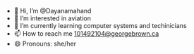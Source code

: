 - 👋 Hi, I’m @Dayanamahand
- 👀 I’m interested in aviation
- 🌱 I’m currently learning computer systems and techinicians
- 📫 How to reach me 101492104@georgebrown.ca
- 😄 Pronouns: she/her


<!---
Dayanamahand/Dayanamahand is a ✨ special ✨ repository because its `README.md` (this file) appears on your GitHub profile.
You can click the Preview link to take a look at your changes.
--->
